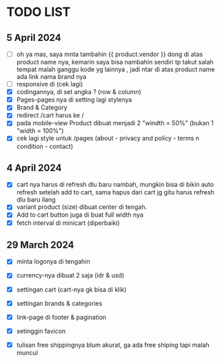 # TODO LIST

## 5 April 2024
- [ ] oh ya mas, saya mnta tambahin   {{ product.vendor }} dong di atas product name nya, kemarin saya bisa nambahin sendiri tp takut salah tempat malah ganggu kode yg lainnya , jadi ntar di atas product name ada link nama brand nya 
- [ ] responsive di  (cek lagi)
- [x] codingannya, di set angka ? (row & column)
- [x] Pages-pages nya di setting lagi stylenya
- [x] Brand & Category 
- [x] redirect /cart harus ke /
- [x] pada mobile-view Product dibuat menjadi 2 "windth = 50%" (bukan 1 "width = 100%")
- [x] cek lagi style untuk /pages (about - privacy and policy  - terms n condition - contact)

## 4 April 2024
- [x] cart nya harus di refresh dlu baru nambah, mungkin bisa di bikin auto refresh setelah add to cart, sama hapus dari cart jg gitu harus refresh dlu baru ilang
- [x] variant product (size) dibuat center di tengah.
- [x] Add to cart button juga di buat full width nya
- [x] fetch interval di minicart (diperbaiki)

## 29 March 2024
- [x] minta logonya di tengahin
- [x] currency-nya dibuat 2 saja (idr & usd)
- [x] settingan cart (cart-nya gk bisa di klik)
- [x] settingan brands & categories
- [x] link-page di footer & pagination
- [x] setinggin favicon
- [x] tulisan free shippingnya blum akurat, ga ada free shiping tapi malah muncul


<!-- ############################################################################ -->

<!-- ## 25 July 2023

- [x] produknya harus urut sesuai update terbaru

## 8 July 2023

- [x] paginate-number & idr, kepanjangan.

## 16 June 2023

- [x] FIX pagination and About menu

## 15 June 2023

- [x] FIX problem with API ENDPOINT

## 14 June 2023

- [x] pindah posisi [About . Privacy & Policy . Terms & Conditions . Contact].
- [x] About Page dkk.

## 13 June 2023

- [x] layout min-width (2 image).
- [x] Harga asli & harga di coret (fake price).
- [x] Product (out of stok) di Hide.
- [x] Add to Cart kadang tidak muncul di kalo di HP, tapi kalo di pencet Baru muncul.

## 27 May 2023

- [x] yg di home, bisa di bikin produk nya dari yg terbaru gak? soalnya saya barusan upload tp ga muncul paling awal

## 23 May 2023

- [x] tulisan type di product page di ilangin.
- [x] tulisan free shipping di ganti ke sale aja, jadi muncul pas yg discount aja, soalnya bingung ini kok muncul semua free shippingnya, sedangkan pas check out shippingnya masih keitung.
- [x] tambahin favicon.
- [x] stok habis = ga muncul lg produk nya.
- [x] currency bisa di bikin sendiri gak? (GAK, makasih)
- [x] yg mobile kadang sebagian text ga muncul.

## 9 April 2023

- [x] cursor jadi pointer waktu hover menu content.
- [x] category product ganti style jadi flex-direction : column.
- [x] cart page (ada masalah?) aku gk dapet gambaran kalo itu dipermasalahin karena gk dikasih contoh atau dibrief.
- [x] ada yang salah sama tampilan mobile.

## 7 April 2023

- [x] currency style nya di samaain.
- [x] Add to Cart dibuat ngeslide dari kanan (hide)  -> kiri (view).
- [x] when hover button or .button change cursor into pointer.

## 20 march 2023

- [x] menu harus dibuat ulang (oleh pihak owner).
- [x] pas dihome sama pas di produk beda isi cart nya mas.
- [x] pas pilih size sama add cart ga ada status, kita ga tau kalo udah klik ato blm.
- [x] currency nya blm pengaruh.
- [x] cartnya harusnya bisa di scroll.
- [x] cartnya ga bisa di kurang ato di tambah qty nya.
- [x] logo href ke main-page. -->